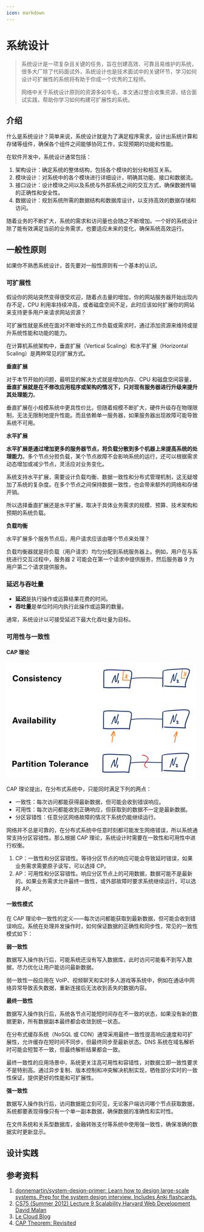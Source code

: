 ```yaml
---
icon: markdown
---
```


# 系统设计

> 系统设计是一项复杂且关键的任务，旨在创建高效、可靠且易维护的系统，很多大厂除了代码面试外，系统设计也是技术面试中的关键环节，学习如何设计可扩展性的系统将有助于你成一个优秀的工程师。
>
> 网络中关于系统设计原则的资源多如牛毛，本文通过整合收集资源，结合面试实践，帮助你学习如何构建可扩展性的系统。

## 介绍

什么是系统设计？简单来说，系统设计就是为了满足程序需求，设计出系统计算和存储等组件，确保各个组件之间能够协同工作，实现预期的功能和性能。

在软件开发中，系统设计通常包括：

1. 架构设计：确定系统的整体结构，包括各个模块的划分和相互关系。
2. 模块设计：对系统中的各个模块进行详细设计，明确其功能、接口和数据流。
3. 接口设计：设计模块之间以及系统与外部系统之间的交互方式，确保数据传输的正确性和安全性。
4. 数据设计：规划系统所需的数据结构和数据库设计，以支持高效的数据存储和访问。

随着业务的不断扩大，系统的需求和访问量也会随之不断增加。一个好的系统设计除了能有效满足当前的业务需求，也要适应未来的变化，确保系统高效运行。

## 一般性原则

如果你不熟悉系统设计，首先要对一般性原则有一个基本的认识。

### 可扩展性

假设你的网站突然变得很受欢迎，随着点击量的增加，你的网站服务器开始出现内存不足，CPU 利用率持续冲高，或者磁盘空间不足，此时应该如何扩展你的网站来支持更多用户来请求网站资源？

可扩展性就是系统在面对不断增长的工作负载或需求时，通过添加资源来维持或提升系统性能和功能的能力。

在计算机系统架构中，垂直扩展（Vertical Scaling）和水平扩展（Horizontal Scaling）是两种常见的扩展方式。

**垂直扩展**

对于本节开始的问题，最明显的解决方式就是增加内存、CPU 和磁盘空间容量，**垂直扩展就是在不修改应用程序或架构的情况下，只对现有服务器进行升级来提升其处理能力**。

垂直扩展在小规模系统中更具性价比，但随着规模不断扩大，硬件升级存在物理限制，无法无限制地提升性能。而且依赖单一服务器，如果服务器出现故障可能导致系统不可用。

**水平扩展**

**水平扩展是通过增加更多的服务器节点，将负载分散到多个机器上来提高系统的处理能力**。多个节点分担负载，某个节点故障不会影响系统的运行，还可以根据需求动态增加或减少节点，灵活应对业务变化。

系统支持水平扩展，需要设计负载均衡、数据一致性和分布式管理机制，这无疑增加了系统的复杂度。在多个节点之间保持数据一致性，也会带来额外的网络和存储开销。

所以选择垂直扩展还是水平扩展，取决于具体业务需求的规模、预算、技术架构和预期的系统负载。

**负载均衡**

水平扩展多个服务节点后，用户请求应该由哪个节点来处理？

负载均衡器就是将负载（用户请求）均匀分配到系统服务器上。例如，用户在与系统进行交互过程中，服务器 2 可能会在第一个请求中提供服务，然后服务器 9 为用户第二个请求提供服务。

### 延迟与吞吐量

- **延迟**是执行操作或运算结果花费的时间。
- **吞吐量**是单位时间内执行此操作或运算的数量。

通常，系统设计以可接受延迟下最大化吞吐量为目标。

### 可用性与一致性

#### CAP 理论

![CAP理论](./CAP-overview.png)

CAP 理论提出，在分布式系统中，只能同时满足下列的两点：

- 一致性：每次访问都能获得最新数据，但可能会收到错误响应。
- 可用性：每次访问都能收到正确响应，但获取到的数据不一定是最新数据。
- 分区容错性：任意分区网络故障的情况下系统仍能继续运行。

网络并不总是可靠的，在分布式系统中任意时刻都可能发生网络错误，所以系统通常支持分区容错性。那么根据 CAP 理论，系统设计时需要在一致性和可用性中进行权衡。

1. CP：一致性和分区容错性。等待分区节点的响应可能会导致延时错误，如果业务需求需要原子读写，可以选择 CP。
2. AP：可用性和分区容错性。响应分区节点上的可用数据，数据可能不是最新的。如果业务需求允许最终一致性，或外部故障时要求系统继续运行，可以选择 AP。

#### 一致性模式

在 CAP 理论中一致性的定义——每次访问都能获取到最新数据，但可能会收到错误响应。系统在处理并发操作时，如何保证数据的正确性和同步性，常见的一致性模式如下：

**弱一致性**

数据写入操作执行后，可能系统还没有写入数据库，此时访问可能看不到写入数据，尽力优化让用户能访问最新数据。

弱一致性一般应用在 VoIP、视频聊天和实时多人游戏等系统中，例如在通话中网络异常导致丢失数据，重新连接后无法收到丢失的数据内容。

**最终一致性**

数据写入操作执行后，系统各节点可能短时间存在不一致的状态，如果没有新的数据更新，所有数据副本最终都会收敛到统一状态。

在分布式缓存系统（NoSQL 或 CDN）通常采用最终一致性提高响应速度和可扩展性，允许缓存在短时间不同步，但最终同步至最新状态。DNS 系统在域名解析时可能会短暂不一致，但最终解析结果都会一致。

最终一致性的应用场景中，系统更关注高可用性和容错性，对数据立即一致性要求不是特别高。通过异步复制、版本控制和冲突解决机制实现，牺牲部分实时的一致性保证，提供更好的性能和可扩展性。

**强一致性**

数据写入操作执行后，访问数据能立刻可见，无论客户端访问哪个节点获取数据，系统都要表现得像只有一个单一副本数据，确保数据的准确性和实时性。

在文件系统和关系型数据库，金融转账支付等系统中使用强一致性，确保准确的数据实时更新显示。

## 设计实践



## 参考资料

1. [donnemartin/system-design-primer: Learn how to design large-scale systems. Prep for the system design interview. Includes Anki flashcards.](https://github.com/donnemartin/system-design-primer)
2. [CS75 (Summer 2012) Lecture 9 Scalability Harvard Web Development David Malan](https://www.youtube.com/watch?v=-W9F__D3oY4)
3. [Le Cloud Blog](https://web.archive.org/web/20221030091841/http://www.lecloud.net/tagged/scalability/chrono)
4. [CAP Theorem: Revisited](https://robertgreiner.com/cap-theorem-revisited/)
